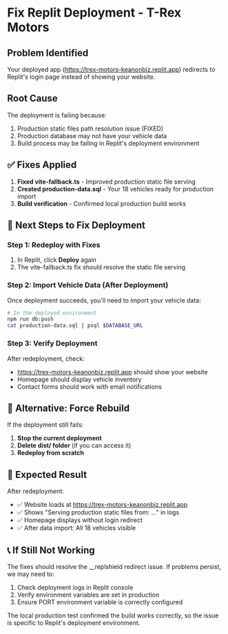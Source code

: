 # Fix Replit Deployment - T-Rex Motors

## Problem Identified
Your deployed app (https://trex-motors-keanonbiz.replit.app) redirects to Replit's login page instead of showing your website.

## Root Cause
The deployment is failing because:
1. Production static files path resolution issue (FIXED)
2. Production database may not have your vehicle data
3. Build process may be failing in Replit's deployment environment

## ✅ Fixes Applied

1. **Fixed vite-fallback.ts** - Improved production static file serving
2. **Created production-data.sql** - Your 18 vehicles ready for production import
3. **Build verification** - Confirmed local production build works

## 🚀 Next Steps to Fix Deployment

### Step 1: Redeploy with Fixes
1. In Replit, click **Deploy** again
2. The vite-fallback.ts fix should resolve the static file serving

### Step 2: Import Vehicle Data (After Deployment)
Once deployment succeeds, you'll need to import your vehicle data:

```bash
# In the deployed environment
npm run db:push
cat production-data.sql | psql $DATABASE_URL
```

### Step 3: Verify Deployment
After redeployment, check:
- https://trex-motors-keanonbiz.replit.app should show your website
- Homepage should display vehicle inventory
- Contact forms should work with email notifications

## 🔧 Alternative: Force Rebuild
If the deployment still fails:

1. **Stop the current deployment**
2. **Delete dist/ folder** (if you can access it)
3. **Redeploy from scratch**

## 🎯 Expected Result
After redeployment:
- ✅ Website loads at https://trex-motors-keanonbiz.replit.app
- ✅ Shows "Serving production static files from: ..." in logs
- ✅ Homepage displays without login redirect
- ✅ After data import: All 18 vehicles visible

## 📞 If Still Not Working
The fixes should resolve the __replshield redirect issue. If problems persist, we may need to:
1. Check deployment logs in Replit console
2. Verify environment variables are set in production
3. Ensure PORT environment variable is correctly configured

The local production test confirmed the build works correctly, so the issue is specific to Replit's deployment environment.
